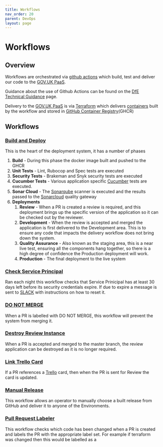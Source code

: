 ```yaml
---
title: Workflows
nav_order: 20
parent: DevOps
layout: page
---
```


# Workflows

## Overview
Workflows are orchestrated via [github actions](https://docs.github.com/en/actions) which build, test and deliver our code to the [GOV.UK PaaS](https://www.cloud.service.gov.uk/).

Guidance about the use of Github Actions can be found on the [DfE Technical Guidance](https://technical-guidance.education.gov.uk/infrastructure/automation/github-actions) page.

Delivery to the [GOV.UK PaaS](https://www.cloud.service.gov.uk/) is via [Terraform](https://technical-guidance.education.gov.uk/infrastructure/hosting/govuk-paas/tooling/#terraform) which delivers [containers](https://technical-guidance.education.gov.uk/infrastructure/hosting/govuk-paas/tooling/#docker) built by the workflow and stored in [GitHub Container Registry](https://docs.github.com/en/packages/working-with-a-github-packages-registry/working-with-the-container-registry)(GHCR)

## Workflows

### [Build and Deploy](https://github.com/DFE-Digital/schools-experience/blob/master/.github/workflows/build.yml)

This is the heart of the deployment system, it has a number of phases

1. **Build** - During this phase the docker image built and pushed to the GHCR
2. **Unit Tests** - Lint, Rubocop and Spec tests are executed
3. **Security Tests** - Brakeman and Snyk security tests are executed
4. **Cucumber Tests** - Various application specific [Cucumber](https://cucumber.io/) tests are executed.
5. **Sonar Cloud** - The [Sonarqube](https://www.sonarqube.org/) scanner is executed and the results passed to the [Sonarcloud](https://sonarcloud.io/) quality gateway
6. **Deployments**
	1. **Review** - When a PR is created a review is required, and this deployment brings up the specific version of the application so it can be checked out by the reviewer. 
	7. **Development** - When the review is accepted and merged the application is first delivered to the Development area. This is to ensure any code that impacts the delivery workflow does not bring down the system.
	8. **Quality Assurance** - Also known as the staging area, this is a near live test, ensuring all the components hang together, so there is a high degree of confidence the Production deployment will work.
	9. **Production** - The final deployment to the live system   

### [Check Service Principal](https://github.com/DFE-Digital/schools-experience/blob/master/.github/workflows/check_sp.yml)
Ran each night this workflow checks that Service Prinicipal has at least 30 days left before its security credentials expire. If due to expire a message is sent to [SLACK](https://slack.com) with instructions on how to reset it.

### [DO NOT MERGE](https://github.com/DFE-Digital/schools-experience/blob/master/.github/workflows/stop_merges.yml)
When a PR is labelled with DO NOT MERGE, this workflow will prevent the system from merging it.

### [Destroy Review Instance](https://github.com/DFE-Digital/schools-experience/blob/master/.github/workflows/destroy.yml)
When a PR is accepted and merged to the master branch, the review application can be destroyed as it is no longer required.

### [Link Trello Card](https://github.com/DFE-Digital/schools-experience/blob/master/.github/workflows/trello.yml)
If a PR references a [Trello](https://trello.com/) card, then when the PR is sent for Review the card is updated.

### [Manual Release](https://github.com/DFE-Digital/schools-experience/blob/master/.github/workflows/manual.yml)
This workflow allows an operator to manually choose a built release from GitHub and deliver it to anyone of the Environments.

### [Pull Request Labeler](https://github.com/DFE-Digital/schools-experience/blob/master/.github/workflows/labeler.yml)
This workflow checks which code has been changed when a PR is created and labels the PR with the appropriate label set.  For example if terraform was changed then this would be labelled as a

